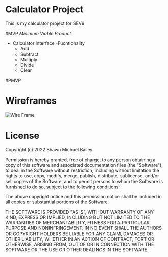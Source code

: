 # Calculator Project
This is my calculator project for SEV9

#MVP
*Minimum Viable Product*

- Calculator Interface 
-Fucntionality
    - Add
    - Subtract
    - Multiply
    - Divide
    - Clear

 #PMVP
 

# Wireframes
![Wire Frame](../WireFrame.png)

# License
Copyright (c) 2022 Shawn Michael Bailey

Permission is hereby granted, free of charge, to any person obtaining a copy
of this software and associated documentation files (the "Software"), to deal
in the Software without restriction, including without limitation the rights
to use, copy, modify, merge, publish, distribute, sublicense, and/or sell
copies of the Software, and to permit persons to whom the Software is
furnished to do so, subject to the following conditions:

The above copyright notice and this permission notice shall be included in all
copies or substantial portions of the Software.

THE SOFTWARE IS PROVIDED "AS IS", WITHOUT WARRANTY OF ANY KIND, EXPRESS OR
IMPLIED, INCLUDING BUT NOT LIMITED TO THE WARRANTIES OF MERCHANTABILITY,
FITNESS FOR A PARTICULAR PURPOSE AND NONINFRINGEMENT. IN NO EVENT SHALL THE
AUTHORS OR COPYRIGHT HOLDERS BE LIABLE FOR ANY CLAIM, DAMAGES OR OTHER
LIABILITY, WHETHER IN AN ACTION OF CONTRACT, TORT OR OTHERWISE, ARISING FROM,
OUT OF OR IN CONNECTION WITH THE SOFTWARE OR THE USE OR OTHER DEALINGS IN THE
SOFTWARE.
